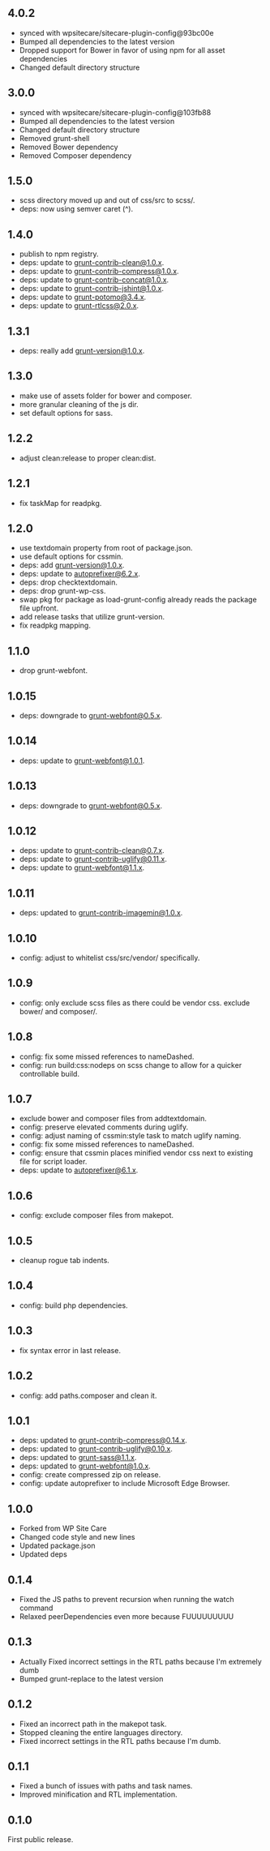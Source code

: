 ## 4.0.2

- synced with wpsitecare/sitecare-plugin-config@93bc00e
- Bumped all dependencies to the latest version
- Dropped support for Bower in favor of using npm for all asset dependencies
- Changed default directory structure

## 3.0.0

- synced with wpsitecare/sitecare-plugin-config@103fb88
- Bumped all dependencies to the latest version
- Changed default directory structure
- Removed grunt-shell
- Removed Bower dependency
- Removed Composer dependency

## 1.5.0

- scss directory moved up and out of css/src to scss/.
- deps: now using semver caret (^).

## 1.4.0

- publish to npm registry.
- deps: update to grunt-contrib-clean@1.0.x.
- deps: update to grunt-contrib-compress@1.0.x.
- deps: update to grunt-contrib-concat@1.0.x.
- deps: update to grunt-contrib-jshint@1.0.x.
- deps: update to grunt-potomo@3.4.x.
- deps: update to grunt-rtlcss@2.0.x.

## 1.3.1

- deps: really add grunt-version@1.0.x.

## 1.3.0

- make use of assets folder for bower and composer.
- more granular cleaning of the js dir.
- set default options for sass.

## 1.2.2

- adjust clean:release to proper clean:dist.

## 1.2.1

- fix taskMap for readpkg.

## 1.2.0

- use textdomain property from root of package.json.
- use default options for cssmin.
- deps: add grunt-version@1.0.x.
- deps: update to autoprefixer@6.2.x.
- deps: drop checktextdomain.
- deps: drop grunt-wp-css.
- swap pkg for package as load-grunt-config already reads the package file upfront.
- add release tasks that utilize grunt-version.
- fix readpkg mapping.

## 1.1.0

- drop grunt-webfont.

## 1.0.15

- deps: downgrade to grunt-webfont@0.5.x.

## 1.0.14

- deps: update to grunt-webfont@1.0.1.

## 1.0.13

- deps: downgrade to grunt-webfont@0.5.x.

## 1.0.12

- deps: update to grunt-contrib-clean@0.7.x.
- deps: update to grunt-contrib-uglify@0.11.x.
- deps: update to grunt-webfont@1.1.x.

## 1.0.11

- deps: updated to grunt-contrib-imagemin@1.0.x.

## 1.0.10

- config: adjust to whitelist css/src/vendor/ specifically.

## 1.0.9

- config: only exclude scss files as there could be vendor css. exclude bower/ and composer/.

## 1.0.8

- config: fix some missed references to nameDashed.
- config: run build:css:nodeps on scss change to allow for a quicker controllable build.

## 1.0.7

- exclude bower and composer files from addtextdomain.
- config: preserve elevated comments during uglify.
- config: adjust naming of cssmin:style task to match uglify naming.
- config: fix some missed references to nameDashed.
- config: ensure that cssmin places minified vendor css next to existing file for script loader.
- deps: update to autoprefixer@6.1.x.

## 1.0.6

- config: exclude composer files from makepot.

## 1.0.5

- cleanup rogue tab indents.

## 1.0.4

- config: build php dependencies.

## 1.0.3

- fix syntax error in last release.

## 1.0.2

- config: add paths.composer and clean it.

## 1.0.1

- deps: updated to grunt-contrib-compress@0.14.x.
- deps: updated to grunt-contrib-uglify@0.10.x.
- deps: updated to grunt-sass@1.1.x.
- deps: updated to grunt-webfont@1.0.x.
- config: create compressed zip on release.
- config: update autoprefixer to include Microsoft Edge Browser.

## 1.0.0

- Forked from WP Site Care
- Changed code style and new lines
- Updated package.json
- Updated deps

## 0.1.4

- Fixed the JS paths to prevent recursion when running the watch command
- Relaxed peerDependencies even more because FUUUUUUUUU

## 0.1.3

- Actually Fixed incorrect settings in the RTL paths because I'm extremely dumb
- Bumped grunt-replace to the latest version

## 0.1.2

- Fixed an incorrect path in the makepot task.
- Stopped cleaning the entire languages directory.
- Fixed incorrect settings in the RTL paths because I'm dumb.

## 0.1.1

- Fixed a bunch of issues with paths and task names.
- Improved minification and RTL implementation.

## 0.1.0

First public release.
